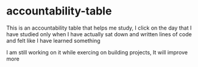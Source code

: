 # accountability-table
This is an accountability table that helps me study, I click on the day that I have studied only when I have actually sat down and written lines of code and felt like I have learned something

I am still working on it while exercing on building projects, It will improve more
